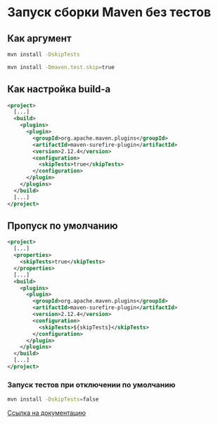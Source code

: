 # Запуск сборки Maven без тестов
## Как аргумент
```sh
mvn install -DskipTests
```
```sh
mvn install -Dmaven.test.skip=true
```
## Как настройка build-а
```xml
<project>
  [...]
  <build>
    <plugins>
      <plugin>
        <groupId>org.apache.maven.plugins</groupId>
        <artifactId>maven-surefire-plugin</artifactId>
        <version>2.12.4</version>
        <configuration>
          <skipTests>true</skipTests>
        </configuration>
      </plugin>
    </plugins>
  </build>
  [...]
</project>
```

## Пропуск по умолчанию
```xml
<project>
  [...]
  <properties>
    <skipTests>true</skipTests>
  </properties>
  [...]
  <build>
    <plugins>
      <plugin>
        <groupId>org.apache.maven.plugins</groupId>
        <artifactId>maven-surefire-plugin</artifactId>
        <version>2.12.4</version>
        <configuration>
          <skipTests>${skipTests}</skipTests>
        </configuration>
      </plugin>
    </plugins>
  </build>
  [...]
</project>
```
### Запуск тестов при отключении по умолчанию
```sh
mvn install -DskipTests=false
```
[Ссылка на документацию](https://maven.apache.org/plugins-archives/maven-surefire-plugin-2.12.4/examples/skipping-test.html)